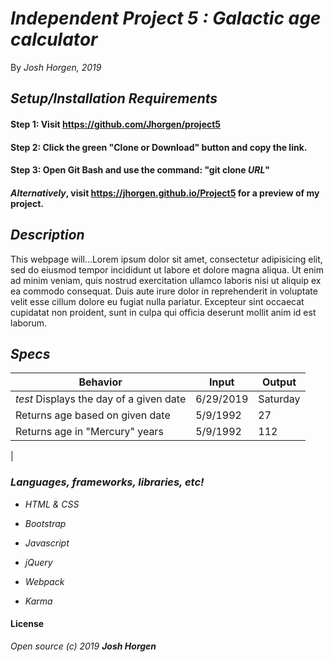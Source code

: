 # _Independent Project 5 : **Galactic age calculator**_

By _Josh Horgen, 2019_

## _Setup/Installation Requirements_
#### Step 1: Visit https://github.com/Jhorgen/project5
#### Step 2: Click the green "Clone or Download" button and copy the link.
#### Step 3: Open Git Bash and use the command: "git clone _____URL_____"
#### _Alternatively_, visit https://jhorgen.github.io/Project5 for a preview of my project.


## _Description_
This webpage will...Lorem ipsum dolor sit amet, consectetur adipisicing elit, sed do eiusmod tempor incididunt ut labore et dolore magna aliqua. Ut enim ad minim veniam, quis nostrud exercitation ullamco laboris nisi ut aliquip ex ea commodo consequat. Duis aute irure dolor in reprehenderit in voluptate velit esse cillum dolore eu fugiat nulla pariatur. Excepteur sint occaecat cupidatat non proident, sunt in culpa qui officia deserunt mollit anim id est laborum.

## _Specs_

| Behavior | Input | Output |
| -------- | ----- | ------ |
|*test* Displays the day of a given date  |6/29/2019 |Saturday  |
|Returns age based on given date | 5/9/1992 | 27 |
|Returns age in "Mercury" years| 5/9/1992 |112|
|

### _Languages, frameworks, libraries, etc!_

* _HTML & CSS_
* _Bootstrap_
* _Javascript_
* _jQuery_

* _Webpack_
* _Karma_

#### License
_Open source (c) 2019 **Josh Horgen**_
